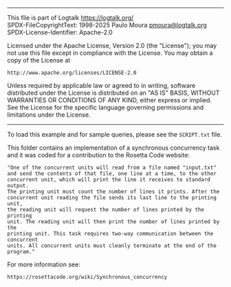 ________________________________________________________________________

This file is part of Logtalk <https://logtalk.org/>  
SPDX-FileCopyrightText: 1998-2025 Paulo Moura <pmoura@logtalk.org>  
SPDX-License-Identifier: Apache-2.0

Licensed under the Apache License, Version 2.0 (the "License");
you may not use this file except in compliance with the License.
You may obtain a copy of the License at

    http://www.apache.org/licenses/LICENSE-2.0

Unless required by applicable law or agreed to in writing, software
distributed under the License is distributed on an "AS IS" BASIS,
WITHOUT WARRANTIES OR CONDITIONS OF ANY KIND, either express or implied.
See the License for the specific language governing permissions and
limitations under the License.
________________________________________________________________________


To load this example and for sample queries, please see the `SCRIPT.txt` file.

This folder contains an implementation of a synchronous concurrency task
and it was coded for a contribution to the Rosetta Code website:

	"One of the concurrent units will read from a file named "input.txt"
	and send the contents of that file, one line at a time, to the other
	concurrent unit, which will print the line it receives to standard output.
	The printing unit must count the number of lines it prints. After the 
	concurrent unit reading the file sends its last line to the printing unit,
	the reading unit will request the number of lines printed by the printing
	unit. The reading unit will then print the number of lines printed by the
	printing unit. This task requires two-way communication between the concurrent
	units. All concurrent units must cleanly terminate at the end of the program."

For more information see:

	https://rosettacode.org/wiki/Synchronous_concurrency
